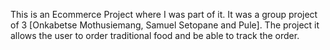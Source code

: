 This is an Ecommerce Project where I was part of it. It was a group project of 3 [Onkabetse Mothusiemang, Samuel Setopane and Pule]. 
The project it allows the user to order traditional food and be able to track the order.
